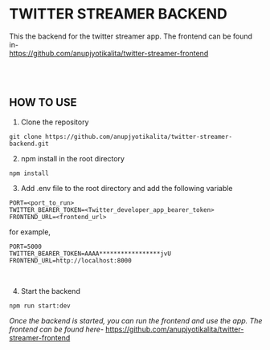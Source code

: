 # TWITTER STREAMER BACKEND

This the backend for the twitter streamer app. The frontend can be found in-  
https://github.com/anupjyotikalita/twitter-streamer-frontend

<br />
<br />

## HOW TO USE

1. Clone the repository  
```
git clone https://github.com/anupjyotikalita/twitter-streamer-backend.git
```

2. npm install in the root directory  
```
npm install
```

3. Add .env file to the root directory and add the following variable  
```
PORT=<port_to_run>
TWITTER_BEARER_TOKEN=<Twitter_developer_app_bearer_token>
FRONTEND_URL=<frontend_url>
```

for example,
```
PORT=5000
TWITTER_BEARER_TOKEN=AAAA*****************jvU
FRONTEND_URL=http://localhost:8000
```

<br/>

4. Start the backend  
```
npm run start:dev
```

*Once the backend is started, you can run the frontend and use the app. The frontend can be found here-*
https://github.com/anupjyotikalita/twitter-streamer-frontend
